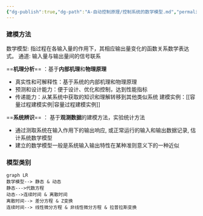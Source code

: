```yaml
---
{"dg-publish":true,"dg-path":"A-自动控制原理/控制系统的数学模型.md","permalink":"/A-自动控制原理/控制系统的数学模型/","dgPassFrontmatter":true,"noteIcon":"","created":"2024-06-22T12:47:22.501+08:00","updated":"2025-04-14T11:46:28.831+08:00"}
---
```




### 建模方法
数学模型: 指过程在各输入量的作用下，其相应输出量变化的函数关系数学表达式。
通道: 输入量与输出量间的信号联系

==**机理分析**== ：基于**内部机理**和**物理原理**
- 真实性和可解释性：基于系统的内部机理和物理原理
- 预测和设计能力：便于设计、优化和控制，达到性能指标 
- 传递能力：从某系统中获取的知识和理解转移到其他类似系统
建模实例：[[容量过程建模实例\|容量过程建模实例]]

==**系统辨识**== ： 基于**观测数据**的建模方法，实验统计方法 
- 通过测取系统在输入作用下的输出响应, 或正常运行的输入和输出数据记录, 估计系统数学模型 
- 建立的数学模型一般是系统输入输出特性在某种准则意义下的一种近似


### 模型类别
```mermaid
graph LR 
数学模型--> 静态 & 动态
静态--->代数方程
动态-->连续时间 & 离散时间
离散时间--> 差分方程 & Z变换
连续时间--> 线性微分方程 & 非线性微分方程 & 拉普拉斯变换

```



